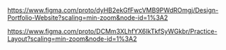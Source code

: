 https://www.figma.com/proto/dyHB2ekGfFwcVMB9PWdROmgj/Design-Portfolio-Website?scaling=min-zoom&node-id=1%3A2

https://www.figma.com/proto/DCMm3XLhfYX6IkTkfSyWGkbr/Practice-Layout?scaling=min-zoom&node-id=1%3A2
